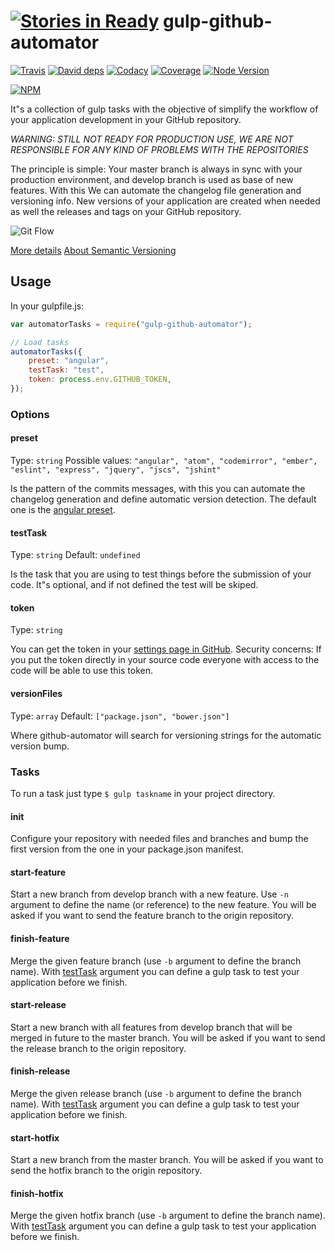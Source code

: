 [![Stories in Ready](https://badge.waffle.io/klarkc/gulp-github-automator.png?label=ready&title=Ready)](https://waffle.io/klarkc/gulp-github-automator)
gulp-github-automator
=

[![Travis][travis-image]][travis-url]
[![David deps][david-image]][david-url]
[![Codacy][codacy-image]][codacy-url]
[![Coverage][coverage-image]][coverage-url]
[![Node Version][node-image]][node-url]

[travis-image]: https://img.shields.io/travis/klarkc/gulp-github-automator/master.svg
[travis-url]: https://travis-ci.org/klarkc/gulp-github-automator
[david-image]: https://img.shields.io/david/klarkc/gulp-github-automator.svg
[david-url]: https://david-dm.org/klarkc/gulp-github-automator
[codacy-image]: https://img.shields.io/codacy/67950dc659aa4f589efd881190b5a5a0.svg
[codacy-url]: https://www.codacy.com/app/walker/gulp-github-automator
[coverage-image]: https://api.codacy.com/project/badge/coverage/67950dc659aa4f589efd881190b5a5a0
[coverage-url]: https://www.codacy.com/app/walker/gulp-github-automator
[node-image]: https://img.shields.io/node/v/gh-badges.svg
[node-url]: http://nodejs.org

[![NPM](https://nodei.co/npm/gulp-github-automator.png)](https://nodei.co/npm/gulp-github-automator/)

It"s a collection of gulp tasks with the objective of simplify the workflow of your application development in your GitHub repository.

*WARNING: STILL NOT READY FOR PRODUCTION USE, WE ARE NOT RESPONSIBLE FOR ANY KIND OF PROBLEMS WITH THE REPOSITORIES*

The principle is simple: Your master branch is always in sync with your production environment, and develop branch is used as base of new features. With this We can automate the changelog file generation and versioning info. New versions of your application are created when needed as well the releases and tags on your GitHub repository.

![Git Flow](http://nvie.com/img/git-model@2x.png)

[More details](http://nvie.com/posts/a-successful-git-branching-model/)
[About Semantic Versioning](http://sentimentalversioning.org/)

## Usage
In your gulpfile.js:
```javascript
var automatorTasks = require("gulp-github-automator");

// Load tasks
automatorTasks({
    preset: "angular",
    testTask: "test",
    token: process.env.GITHUB_TOKEN,
});
```

### Options

#### preset
Type: `string` Possible values: `"angular", "atom", "codemirror", "ember", "eslint", "express", "jquery", "jscs", "jshint"`

Is the pattern of the commits messages, with this you can automate the changelog generation and define automatic version detection. The default one is the [angular preset](https://docs.google.com/document/d/1QrDFcIiPjSLDn3EL15IJygNPiHORgU1_OOAqWjiDU5Y/edit#).

#### testTask
Type: `string` Default: `undefined`

Is the task that you are using to test things before the submission of your code. It"s optional, and if not defined the test will be skiped.

#### token
Type: `string`

You can get the token in your [settings page in GitHub](https://github.com/settings/tokens/). Security concerns: If you put the token directly in your source code everyone with access to the code will be able to use this token.

#### versionFiles
Type: `array` Default: `["package.json", "bower.json"]`

Where github-automator will search for versioning strings for the automatic version bump.

### Tasks
To run a task just type `$ gulp taskname` in your project directory.

#### init
Configure your repository with needed files and branches and bump the first version from the one in your package.json manifest.

#### start-feature
Start a new branch from develop branch with a new feature. Use `-n` argument to define the name (or reference) to the new feature. You will be asked if you want to send the feature branch to the origin repository.

#### finish-feature
Merge the given feature branch (use `-b` argument to define the branch name). With [testTask](#testTask) argument you can define a gulp task to test your application before we finish.

#### start-release
Start a new branch with all features from develop branch that will be merged in future to the master branch. You will be asked if you want to send the release branch to the origin repository.

#### finish-release
Merge the given release branch (use `-b` argument to define the branch name). With [testTask](#testTask) argument you can define a gulp task to test your application before we finish.

#### start-hotfix
Start a new branch from the master branch. You will be asked if you want to send the hotfix branch to the origin repository.

#### finish-hotfix
Merge the given hotfix branch (use `-b` argument to define the branch name). With [testTask](#testTask) argument you can define a gulp task to test your application before we finish.

